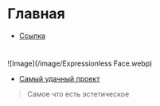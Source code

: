 # Главная
+ [Ссылка](https://elchupacabr.github.io/zerotrust)
#
![Image](/image/Expressionless Face.webp)

* [Самый удачный проект](https://elchupacabr.github.io/zerotrust/app/musical-christmas-lights "четко")
> Самое что есть эстетическое

